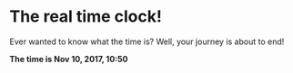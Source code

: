 # The real time clock!

Ever wanted to know what the time is? Well, your journey is about to end!

**The time is Nov 10, 2017, 10:50**